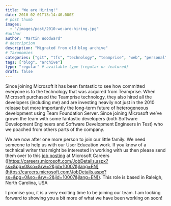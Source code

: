 ```yaml
---
title: "We are Hiring!"
date: 2010-02-01T13:14:40.000Z
# post thumb
images:
  - "/images/post/2010-we-are-hiring.jpg"
#author
author: "Martin Woodward"
# description
description: "Migrated from old blog archive"
# Taxonomies
categories: ["git", "tfs", "technology", "teamprise", "web", "personal"]
tags: ["blog", "archive"]
type: "regular" # available type (regular or featured)
draft: false
---
```


Since joining Microsoft it has been fantastic to see how committed everyone is to the technology that was acquired from Teamprise. When Microsoft purchased the Teamprise technology, they also hired all the developers (including me) and are investing heavily not just in the 2010 release but more importantly the long-term future of heterogeneous development using Team Foundation Server. Since joining Microsoft we’ve grown the team with some fantastic developers (both Software Development Engineers and Software Development Engineers in Test) who we poached from others parts of the company.

We are now after one more person to join our little family. We need someone to help us with our User Education work. If you know of a technical writer that might be interested in working with us then please send them over to this [job posting](https://careers.microsoft.com/JobDetails.aspx?ss=&pg=0&so=&rw=2&jid=10007&jlang=EN) at Microsoft Careers ([https://careers.microsoft.com/JobDetails.aspx?ss=&pg=0&so=&rw=2&jid=10007&jlang=EN](https://careers.microsoft.com/JobDetails.aspx?ss=&pg=0&so=&rw=2&jid=10007&jlang=EN)). This role is based in Raleigh, North Carolina, USA

I promise you, it is a very exciting time to be joining our team. I am looking forward to showing you a bit more of what we have been working on soon!
